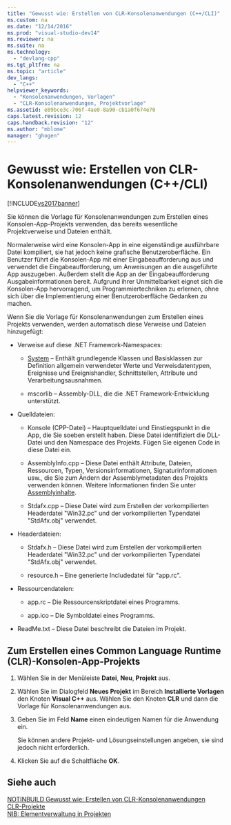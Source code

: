 ```yaml
---
title: "Gewusst wie: Erstellen von CLR-Konsolenanwendungen (C++/CLI)"
ms.custom: na
ms.date: "12/14/2016"
ms.prod: "visual-studio-dev14"
ms.reviewer: na
ms.suite: na
ms.technology: 
  - "devlang-cpp"
ms.tgt_pltfrm: na
ms.topic: "article"
dev_langs: 
  - "C++"
helpviewer_keywords: 
  - "Konsolenanwendungen, Vorlagen"
  - "CLR-Konsolenanwendungen, Projektvorlage"
ms.assetid: e89bce3c-706f-4ae0-8a90-cb1a0f674e70
caps.latest.revision: 12
caps.handback.revision: "12"
ms.author: "mblome"
manager: "ghogen"
---
```

# Gewusst wie: Erstellen von CLR-Konsolenanwendungen (C++/CLI)
[!INCLUDE[vs2017banner](../assembler/inline/includes/vs2017banner.md)]

Sie können die Vorlage für Konsolenanwendungen zum Erstellen eines Konsolen\-App\-Projekts verwenden, das bereits wesentliche Projektverweise und Dateien enthält.  
  
 Normalerweise wird eine Konsolen\-App in eine eigenständige ausführbare Datei kompiliert, sie hat jedoch keine grafische Benutzeroberfläche. Ein Benutzer führt die Konsolen\-App mit einer Eingabeaufforderung aus und verwendet die Eingabeaufforderung, um Anweisungen an die ausgeführte App auszugeben. Außerdem stellt die App an der Eingabeaufforderung Ausgabeinformationen bereit. Aufgrund ihrer Unmittelbarkeit eignet sich die Konsolen\-App hervorragend, um Programmiertechniken zu erlernen, ohne sich über die Implementierung einer Benutzeroberfläche Gedanken zu machen.  
  
 Wenn Sie die Vorlage für Konsolenanwendungen zum Erstellen eines Projekts verwenden, werden automatisch diese Verweise und Dateien hinzugefügt:  
  
-   Verweise auf diese .NET Framework\-Namespaces:  
  
    -   [System](https://msdn.microsoft.com/en-us/library/system.appdomainmanager.appdomainmanager.aspx) – Enthält grundlegende Klassen und Basisklassen zur Definition allgemein verwendeter Werte und Verweisdatentypen, Ereignisse und Ereignishandler, Schnittstellen, Attribute und Verarbeitungsausnahmen.  
  
    -   mscorlib – Assembly\-DLL, die die .NET Framework\-Entwicklung unterstützt.  
  
-   Quelldateien:  
  
    -   Konsole \(CPP\-Datei\) – Hauptquelldatei und Einstiegspunkt in die App, die Sie soeben erstellt haben. Diese Datei identifiziert die DLL\-Datei und den Namespace des Projekts. Fügen Sie eigenen Code in diese Datei ein.  
  
    -   AssemblyInfo.cpp – Diese Datei enthält Attribute, Dateien, Ressourcen, Typen, Versionsinformationen, Signaturinformationen usw., die Sie zum Ändern der Assemblymetadaten des Projekts verwenden können. Weitere Informationen finden Sie unter [Assemblyinhalte](../Topic/Assembly%20Contents.md).  
  
    -   Stdafx.cpp – Diese Datei wird zum Erstellen der vorkompilierten Headerdatei "Win32.pc" und der vorkompilierten Typendatei "StdAfx.obj" verwendet.  
  
-   Headerdateien:  
  
    -   Stdafx.h – Diese Datei wird zum Erstellen der vorkompilierten Headerdatei "Win32.pc" und der vorkompilierten Typendatei "StdAfx.obj" verwendet.  
  
    -   resource.h – Eine generierte Includedatei für "app.rc".  
  
-   Ressourcendateien:  
  
    -   app.rc – Die Ressourcenskriptdatei eines Programms.  
  
    -   app.ico – Die Symboldatei eines Programms.  
  
-   ReadMe.txt – Diese Datei beschreibt die Dateien im Projekt.  
  
## Zum Erstellen eines Common Language Runtime \(CLR\)\-Konsolen\-App\-Projekts  
  
1.  Wählen Sie in der Menüleiste **Datei**, **Neu**, **Projekt** aus.  
  
2.  Wählen Sie im Dialogfeld **Neues Projekt** im Bereich **Installierte Vorlagen** den Knoten **Visual C\+\+** aus. Wählen Sie den Knoten **CLR** und dann die Vorlage für Konsolenanwendungen aus.  
  
3.  Geben Sie im Feld **Name** einen eindeutigen Namen für die Anwendung ein.  
  
     Sie können andere Projekt\- und Lösungseinstellungen angeben, sie sind jedoch nicht erforderlich.  
  
4.  Klicken Sie auf die Schaltfläche **OK**.  
  
## Siehe auch  
 [NOTINBUILD Gewusst wie: Erstellen von CLR\-Konsolenanwendungen](assetId:///b8af4197-e65f-4b17-b18e-b9e92965d026)   
 [CLR\-Projekte](../ide/files-created-for-clr-projects.md)   
 [NIB: Elementverwaltung in Projekten](assetId:///762e606b-7f44-4b66-97a1-e30a703654a0)